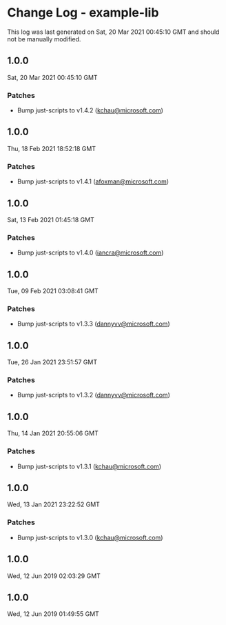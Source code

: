 # Change Log - example-lib

This log was last generated on Sat, 20 Mar 2021 00:45:10 GMT and should not be manually modified.

<!-- Start content -->

## 1.0.0

Sat, 20 Mar 2021 00:45:10 GMT

### Patches

- Bump just-scripts to v1.4.2 (kchau@microsoft.com)

## 1.0.0

Thu, 18 Feb 2021 18:52:18 GMT

### Patches

- Bump just-scripts to v1.4.1 (afoxman@microsoft.com)

## 1.0.0

Sat, 13 Feb 2021 01:45:18 GMT

### Patches

- Bump just-scripts to v1.4.0 (iancra@microsoft.com)

## 1.0.0

Tue, 09 Feb 2021 03:08:41 GMT

### Patches

- Bump just-scripts to v1.3.3 (dannyvv@microsoft.com)

## 1.0.0

Tue, 26 Jan 2021 23:51:57 GMT

### Patches

- Bump just-scripts to v1.3.2 (dannyvv@microsoft.com)

## 1.0.0

Thu, 14 Jan 2021 20:55:06 GMT

### Patches

- Bump just-scripts to v1.3.1 (kchau@microsoft.com)

## 1.0.0

Wed, 13 Jan 2021 23:22:52 GMT

### Patches

- Bump just-scripts to v1.3.0 (kchau@microsoft.com)

## 1.0.0
Wed, 12 Jun 2019 02:03:29 GMT

## 1.0.0
Wed, 12 Jun 2019 01:49:55 GMT
